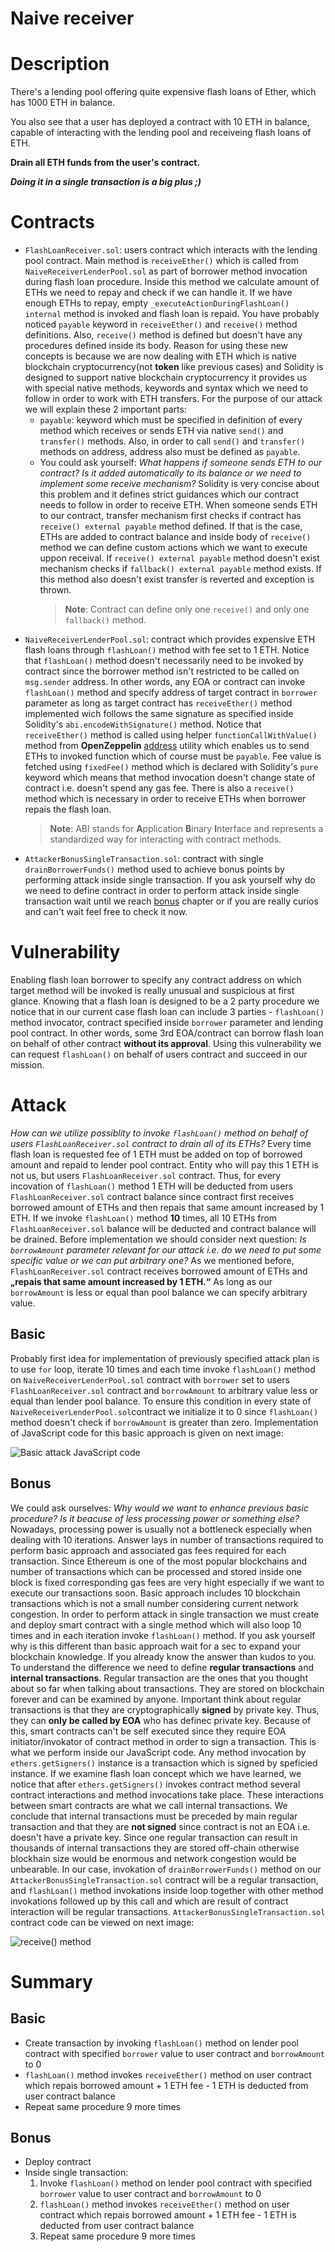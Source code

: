 # Naive receiver
# Description
 There's a lending pool offering quite expensive flash loans of Ether, which has 1000 ETH in balance.

You also see that a user has deployed a contract with 10 ETH in balance, capable of interacting with the lending pool and receiveing flash loans of ETH.

**Drain all ETH funds from the user's contract.** 

***Doing it in a single transaction is a big plus ;)***
# Contracts
- `FlashLoanReceiver.sol`: users contract which interacts with the lending pool contract. Main method is `receiveEther()` which is called from `NaiveReceiverLenderPool.sol` as part of borrower method invocation during flash loan procedure. Inside this method we calculate amount of ETHs we need to repay and check if we can handle it. If we have enough ETHs to repay, empty `_executeActionDuringFlashLoan() internal` method is invoked and flash loan is repaid. You have probably noticed `payable` keyword in `receiveEther()` and `receive()` method definitions. Also, `receive()` method is defined but doesn't have any procedures defined inside its body. Reason for using these new concepts is because we are now dealing with ETH which is native blockchain cryptocurrency(not **token** like previous cases) and Solidity is designed to support native blockchain cryptocurrency it provides us with special native methods, keywords and syntax which we need to follow in order to work with ETH transfers. For the purpose of our attack we will explain these 2 important parts:
    - `payable`: keyword which must be specified in definition of every method which receives or sends ETH via native `send()` and `transfer()` methods. Also, in order to call `send()` and `transfer()` methods on address, address also must be defined as `payable`. 
    - You could ask yourself: *What happens if someone sends ETH to our contract? Is it added automatically to its balance or we need to implement some receive mechanism?* Solidity is very concise about this problem and it defines strict guidances which our contract needs to follow in order to receive ETH. When someone sends ETH to our contract, transfer mechanism first checks if contract has `receive() external payable` method defined. If that is the case, ETHs are added to contract balance and inside body of `receive()` method we can define custom actions which we want to execute uppon receival. If `receive() external payable` method doesn't exist mechanism checks if `fallback() external payable` method exists. If this method also doesn't exist transfer is reverted and exception is thrown.
        >**Note**: Contract can define only one `receive()` and only one `fallback()` method.
- `NaiveReceiverLenderPool.sol`: contract which provides expensive ETH flash loans through `flashLoan()` method with fee set to 1 ETH. Notice that `flashLoan()` method doesn't necessarily need to be invoked by contract since the borrower method isn't restricted to be called on `msg.sender` address. In other words, any EOA or contract can invoke `flashLoan()` method and specify address of target contract in `borrower` parameter as long as target contract has `receiveEther()` method implemented wich follows the same signature as specified inside Solidity's `abi.encodeWithSignature()` method. Notice that `receiveEther()` method is called using helper `functionCallWithValue()` method from **OpenZeppelin** [address](https://docs.openzeppelin.com/contracts/3.x/api/utils#Address-functionCallWithValue-address-bytes-uint256-) utility which enables us to send ETHs to invoked function which of course must be `payable`. Fee value is fetched using `fixedFee()` method which is declared with Solidity's `pure` keyword which means that method invocation doesn't change state of contract i.e. doesn't spend any gas fee. There is also a `receive()` method which is necessary in order to receive ETHs when borrower repais the flash loan. 
    >**Note**: ABI stands for **A**pplication **B**inary **I**nterface and represents a standardized way for interacting with contract methods.
- `AttackerBonusSingleTransaction.sol`: contract with single `drainBorrowerFunds()` method used to achieve bonus points by performing attack inside single transaction. If you ask yourself why do we need to define contract in order to perform attack inside single transaction wait until we reach [bonus](##Bonus) chapter or if you are really curios and can't wait feel free to check it now.

# Vulnerability
Enabling flash loan borrower to specify any contract address on which target method will be invoked is really unusual and suspicious at first glance. Knowing that a flash loan is designed to be a 2 party procedure we notice that in our current case flash loan can include 3 parties - `flashLoan()` method invocator, contract specified inside `borrower` parameter and lending pool contract. In other words, some 3rd EOA/contract can borrow flash loan on behalf of other contract **without its approval**. Using this vulnerability we can request `flashLoan()` on behalf of users contract and succeed in our mission.
# Attack
*How can we utilize possiblity to invoke `flashLoan()` method on behalf of users `FlashLoanReceiver.sol` contract to drain all of its ETHs?* Every time flash loan is requested fee of 1 ETH must be added on top of borrowed amount and repaid to lender pool contract. Entity who will pay this 1 ETH is not us, but users `FlashLoanReceiver.sol` contract. Thus, for every incovation of `flashLoan()` method 1 ETH will be deducted from users `FlashLoanReceiver.sol` contract balance since contract first receives borrowed amount of ETHs and then repais that same amount increased by 1 ETH. If we invoke `flashLoan()` method **10** times, all 10 ETHs from `FlashLoanReceiver.sol` balance will be deducted and contract balance will be drained. Before implementation we should consider next question: *Is `borrowAmount` parameter relevant for our attack i.e. do we need to put some specific value or we can put arbitrary one?* As we mentioned before, `FlashLoanReceiver.sol` contract receives borrowed amount of ETHs and **„repais that same amount increased by 1 ETH.“** As long as our `borrowAmount` is less or equal than pool balance we can specify arbitrary value. 
## Basic
Probably first idea for implementation of previously specified attack plan is to use `for` loop, iterate 10 times and each time invoke `flashLoan()` method on `NaiveReceiverLenderPool.sol` contract with `borrower` set to users `FlashLoanReceiver.sol` contract and `borrowAmount` to arbitrary value less or equal than lender pool balance. To ensure this condition in every state of `NaiveReceiverLenderPool.sol`contract we initialize it to 0 since `flashLoan()` method doesn't check if `borrowAmount` is greater than zero. Implementation of JavaScript code for this basic approach is given on next image:

![Basic attack JavaScript code](../../images/naive-receiver/naive-receiver1.PNG)
## Bonus
We could ask ourselves: *Why would we want to enhance previous basic procedure? Is it beacuse of less processing power or something else?* Nowadays, processing power is usually not a bottleneck especially when dealing with 10 iterations. Answer lays in number of transactions required to perform basic approach and associated gas fees required for each transaction. Since Ethereum is one of the most popular blockchains and number of transactions which can be processed and stored inside one block is fixed corresponding gas fees are very hight especially if we want to execute our transactions soon. Basic approach includes 10 blockchain transactions which is not a small number considering current network congestion. In order to perform attack in single transaction we must create and deploy smart contract with a single method which will also loop 10 times and in each iteration invoke `flashLoan()` method. If you ask yourself why is this different than basic approach wait for a sec to expand your blockchain knowledge. If you already know the answer than kudos to you. To understand the difference we need to define **regular transactions** and **internal transactions**. Regular transaction are the ones that you thought about so far when talking about transactions. They are stored on blockchain forever and can be examined by anyone. Important think about regular transactions is that they are cryptographically **signed** by private key. Thus, they can **only be called by EOA** who has definec private key. Because of this, smart contracts can't be self executed since they require EOA initiator/invokator of contract method in order to sign a transaction. This is what we perform inside our JavaScript code. Any method invocation by `ethers.getSigners()` instance is a transaction which is signed by speficied instance. If we examine flash loan concept which we have learned, we notice that after `ethers.getSigners()` invokes contract method several contract interactions and method invocations take place. These interactions between smart contracts are what we call internal transactions. We conclude that internal transactions must be preceded by main regular transaction and that they are **not signed** since contract is not an EOA i.e. doesn't have a private key. Since one regular transaction can result in thousands of internal transactions they are stored off-chain otherwise blockhain size would be enormous and network congestion would be unbearable. In our case, invokation of `drainBorrowerFunds()` method on our `AttackerBonusSingleTransaction.sol` contract will be a regular transaction, and `flashLoan()` method invokations inside loop together with other method invokations followed up by this call and which are result of contract interaction will be regular transactions. `AttackerBonusSingleTransaction.sol` contract code can be viewed on next image:

![receive() method](../../images/naive-receiver/naive-receiver2.PNG)
# Summary
## Basic
- Create transaction by invoking `flashLoan()` method on lender pool contract with specified `borrower` value to user contract and `borrowAmount` to 0
- `flashLoan()` method invokes `receiveEther()` method on user contract which repais borrowed amount + 1 ETH fee - 1 ETH is deducted from user contract balance
- Repeat same procedure 9 more times
## Bonus
- Deploy contract
- Inside single transaction:
    1) Invoke `flashLoan()` method on lender pool contract with specified `borrower` value to user contract and `borrowAmount` to 0
    2) `flashLoan()` method invokes `receiveEther()` method on user contract which repais borrowed amount + 1 ETH fee - 1 ETH is deducted from user contract balance
    3) Repeat same procedure 9 more times
